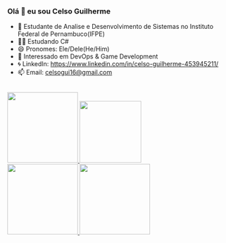 ### Olá 👋 eu sou Celso Guilherme
- 🏢 Estudante de Analise e Desenvolvimento de Sistemas no Instituto Federal de Pernambuco(IFPE)
- 🧑‍💻 Estudando C#
- 😄 Pronomes: Ele/Dele(He/Him)
- 👾 Interessado em DevOps & Game Development
- 🌀 LinkedIn: https://www.linkedin.com/in/celso-guilherme-453945211/
- 📫 Email: celsogui16@gmail.com
<br> </br>
<div align="left">
  <a href="https://github.com/cg16">
  <img height="160em" src="https://github-readme-stats.vercel.app/api?username=cg16&show_icons=true&theme=dracula&include_all_commits=true&count_private=true"/>
  <img height="140em" src="https://github-readme-stats.vercel.app/api/top-langs/?username=cg16&layout=compact&langs_count=7&theme=dracula"/>
</div>

<div align="left">
  <img  height="160" src="https://i.pinimg.com/originals/d1/34/06/d134065224608ae6095c1275a2ddb13a.gif"  />
  <img  height="160" src="https://i.pinimg.com/originals/1e/ea/9a/1eea9a55eca18b66d61492368faf2c2d.gif"  />
</div>


